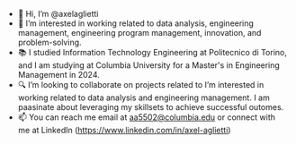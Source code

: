 * 👋 Hi, I’m @axelaglietti
* 👀 I’m interested in working related to data analysis, engineering management, engineering program management, innovation, and problem-solving.
* 📚 I studied Information Technology Engineering at Politecnico di Torino, and I am studying at Columbia University for a Master's in Engineering Management in 2024.
* 🔍 I’m looking to collaborate on projects related to I’m interested in working related to data analysis and engineering management. I am paasinate about leveraging my skillsets to achieve successful outomes.
* 📫 You can reach me email at aa5502@columbia.edu or connect with me at LinkedIn (https://www.linkedin.com/in/axel-aglietti)
